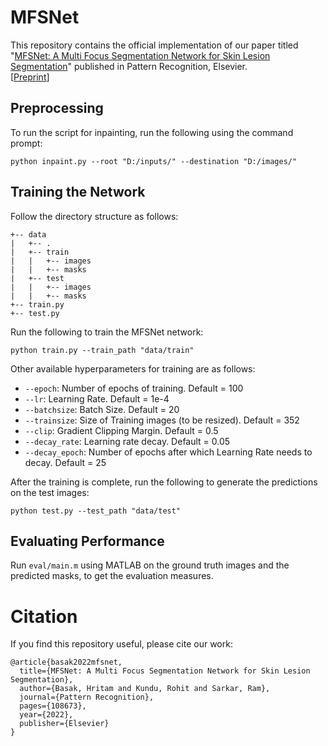 # MFSNet
This repository contains the official implementation of our paper titled "[MFSNet: A Multi Focus Segmentation Network for Skin Lesion Segmentation](https://doi.org/10.1016/j.patcog.2022.108673)" published in Pattern Recognition, Elsevier.  
[[Preprint](https://arxiv.org/abs/2203.14341)]

## Preprocessing
To run the script for inpainting, run the following using the command prompt:

`python inpaint.py --root "D:/inputs/" --destination "D:/images/"`

## Training the Network
Follow the directory structure as follows:

```
+-- data
|   +-- .
|   +-- train
|   |   +-- images
|   |   +-- masks
|   +-- test
|   |   +-- images
|   |   +-- masks
+-- train.py
+-- test.py
```

Run the following to train the MFSNet network:

`python train.py --train_path "data/train"`

Other available hyperparameters for training are as follows:
- `--epoch`: Number of epochs of training. Default = 100
- `--lr`: Learning Rate. Default = 1e-4
- `--batchsize`: Batch Size. Default = 20
- `--trainsize`: Size of Training images (to be resized). Default = 352
- `--clip`: Gradient Clipping Margin. Default = 0.5
- `--decay_rate`: Learning rate decay. Default = 0.05
- `--decay_epoch`: Number of epochs after which Learning Rate needs to decay. Default = 25

After the training is complete, run the following to generate the predictions on the test images:

`python test.py --test_path "data/test"`

## Evaluating Performance
Run `eval/main.m` using MATLAB on the ground truth images and the predicted masks, to get the evaluation measures.

# Citation
If you find this repository useful, please cite our work:
```
@article{basak2022mfsnet,
  title={MFSNet: A Multi Focus Segmentation Network for Skin Lesion Segmentation},
  author={Basak, Hritam and Kundu, Rohit and Sarkar, Ram},
  journal={Pattern Recognition},
  pages={108673},
  year={2022},
  publisher={Elsevier}
}
```
